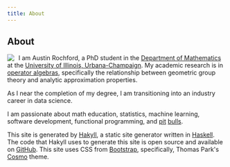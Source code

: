 ```yaml
---
title: About
---
```

About
-----

<img src="http://www.gravatar.com/avatar/b464bd12dd8e08493990689147d7a422?s=128" class="img-rounded" style="float:left;margin:0 10px 0 0;" />

I am Austin Rochford, a PhD student in the [Department of Mathematics](http://www.math.uiuc.edu) at the [University of Illinois, Urbana-Champaign](http://www.uiuc.edu).  My academic research is in [operator algebras](http://en.wikipedia.org/wiki/Operator_algebra), specifically the relationship between geometric group theory and analytic approximation properties.

As I near the completion of my degree, I am transitioning into an industry career in data science.

I am passionate about math education, statistics, machine learning, software development, functional programming, and [pit](/images/snowdogs.png) [bulls](http://rescueapittie.org/).

This site is generated by [Hakyll](http://jaspervdj.be/hakyll/), a static site generator written in [Haskell](http://www.haskell.org).  The code that Hakyll uses to generate this site is open source and available on [GitHub](http://www.github.com/AustinRochford/www).  This site uses CSS from [Bootstrap](http://twitter.github.io/bootstrap/index.html), specifically, Thomas Park's [Cosmo](http://bootswatch.com/cosmo) theme.


